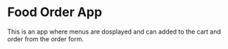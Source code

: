 # Food Order App

This is an app where menus are dosplayed and can added to the cart and order from the order form.



